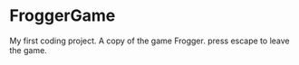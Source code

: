 # FroggerGame
 My first coding project. A copy of the game Frogger.
 press escape to leave the game.
